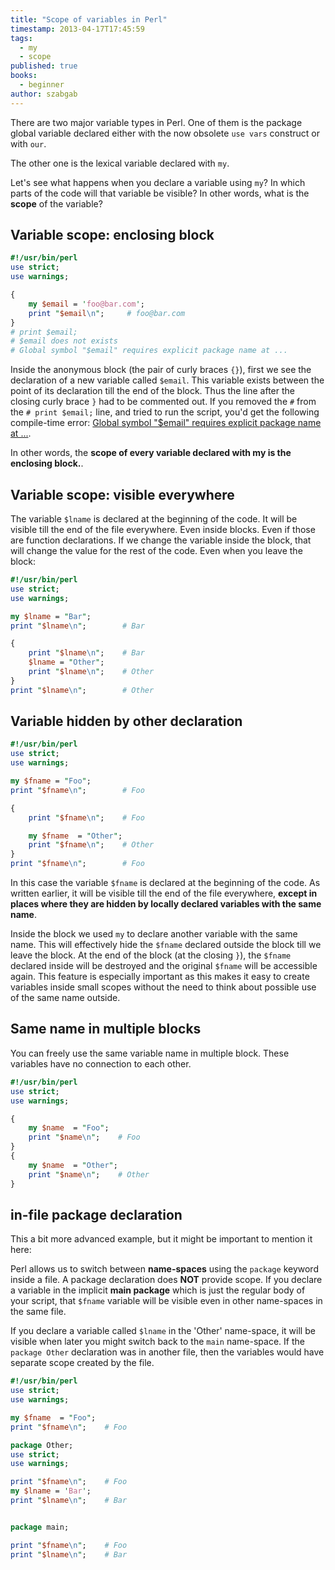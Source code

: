 ```yaml
---
title: "Scope of variables in Perl"
timestamp: 2013-04-17T17:45:59
tags:
  - my
  - scope
published: true
books:
  - beginner
author: szabgab
---
```



There are two major variable types in Perl. One of them is the package global variable declared either with the now obsolete
`use vars` construct or with `our`.

The other one is the lexical variable declared with `my`.

Let's see what happens when you declare a variable using `my`? In which parts of the code will that variable be visible?
In other words, what is the **scope** of the variable?


## Variable scope: enclosing block

```perl
#!/usr/bin/perl
use strict;
use warnings;

{
    my $email = 'foo@bar.com';
    print "$email\n";     # foo@bar.com
}
# print $email;
# $email does not exists
# Global symbol "$email" requires explicit package name at ...
```

Inside the anonymous block (the pair of curly braces `{}`), first we see the declaration of a new variable called
`$email`. This variable exists between the point of its declaration till the end of the block. Thus the line
after the closing curly brace `}` had to be commented out. If you removed the `#` from the
`# print $email;` line, and tried to run the script, you'd get the following compile-time error:
[Global symbol "$email" requires explicit package name at ...](/global-symbol-requires-explicit-package-name).

In other words, the **scope of every variable declared with my is the enclosing block.**.

## Variable scope: visible everywhere

The variable `$lname` is declared at the beginning of the code. It will be visible
till the end of the file everywhere. Even inside blocks. Even if those are function declarations.
If we change the variable inside the block, that will change the value for the rest of the code.
Even when you leave the block:

```perl
#!/usr/bin/perl
use strict;
use warnings;

my $lname = "Bar";
print "$lname\n";        # Bar

{
    print "$lname\n";    # Bar
    $lname = "Other";
    print "$lname\n";    # Other
}
print "$lname\n";        # Other
```


## Variable hidden by other declaration

```perl
#!/usr/bin/perl
use strict;
use warnings;

my $fname = "Foo";
print "$fname\n";        # Foo

{
    print "$fname\n";    # Foo

    my $fname  = "Other";
    print "$fname\n";    # Other
}
print "$fname\n";        # Foo
```

In this case the variable `$fname` is declared at the beginning of the code. As written earlier, it will be visible
till the end of the file everywhere, **except in places where they are hidden by locally declared variables with the same name**.

Inside the block we used `my` to declare another variable with the same name. This will effectively hide the `$fname`
declared outside the block till we leave the block. At the end of the block (at the closing `}`), the `$fname`
declared inside will be destroyed and the original `$fname` will be accessible again.
This feature is especially important as this makes it easy to create variables inside small scopes without the need to think
about possible use of the same name outside.

## Same name in multiple blocks

You can freely use the same variable name in multiple block. These variables have no connection to each other.

```perl
#!/usr/bin/perl
use strict;
use warnings;

{
    my $name  = "Foo";
    print "$name\n";    # Foo
}
{
    my $name  = "Other";
    print "$name\n";    # Other
}
```

## in-file package declaration


This a bit more advanced example, but it might be important to mention it here:

Perl allows us to switch between **name-spaces** using the `package` keyword inside
a file. A package declaration does **NOT** provide scope. If you declare a variable in
the implicit **main package** which is just the regular body of your script, that `$fname`
variable will be visible even in other name-spaces in the same file.

If you declare a variable called `$lname` in the 'Other' name-space, it will be visible
when later you might switch back to the `main` name-space. If the `package Other`
declaration was in another file, then the variables would have separate scope created by
the file.

```perl
#!/usr/bin/perl
use strict;
use warnings;

my $fname  = "Foo";
print "$fname\n";    # Foo

package Other;
use strict;
use warnings;

print "$fname\n";    # Foo
my $lname = 'Bar';
print "$lname\n";    # Bar


package main;

print "$fname\n";    # Foo
print "$lname\n";    # Bar
```


